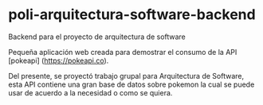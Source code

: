 # poli-arquitectura-software-backend
Backend para el proyecto de arquitectura de software

Pequeña aplicación web creada para demostrar el consumo de la API [pokeapi] (https://pokeapi.co).

Del presente, se proyectó trabajo grupal para Arquitectura de Software, esta API contiene una 
gran 
base de datos sobre pokemon la cual se puede usar de acuerdo a la necesidad o como se quiera.

